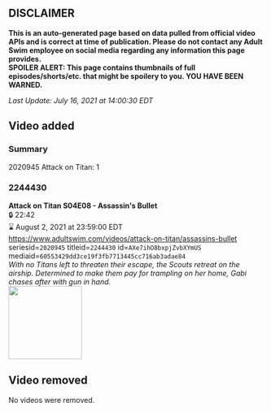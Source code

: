## DISCLAIMER
**This is an auto-generated page based on data pulled from official video APIs and is correct at time of publication. Please do not contact any Adult Swim employee on social media regarding any information this page provides.**  
**SPOILER ALERT: This page contains thumbnails of full episodes/shorts/etc. that might be spoilery to you. YOU HAVE BEEN WARNED.**  

_Last Update: July 16, 2021 at 14:00:30 EDT_
## Video added
### Summary
2020945 Attack on Titan: 1  
### 2244430
**Attack on Titan S04E08 - Assassin's Bullet**  
 🔒 22:42  
⌛ August 2, 2021 at 23:59:00 EDT  
https://www.adultswim.com/videos/attack-on-titan/assassins-bullet  
seriesid=`2020945` titleid=`2244430` id=`AXe7ihO8bxpjZvbXYmUS` mediaid=`60553429dd3ce19f3fb7713445cc716ab3adae84`  
_With no Titans left to threaten their escape, the Scouts retreat on the airship. Determined to make them pay for trampling on her home, Gabi chases after with gun in hand._  
<a href="https://media.cdn.adultswim.com/uploads/20210226/thumbnails/2_21226952512-attackontitan_067_AssassinsBullet.jpg"><img src="https://media.cdn.adultswim.com/uploads/20210226/thumbnails/2_21226952512-attackontitan_067_AssassinsBullet.jpg" height="144px" /></a>
## Video removed
No videos were removed.  
